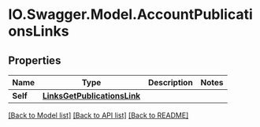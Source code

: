 # IO.Swagger.Model.AccountPublicationsLinks
## Properties

Name | Type | Description | Notes
------------ | ------------- | ------------- | -------------
**Self** | [**LinksGetPublicationsLink**](LinksGetPublicationsLink.md) |  | 

[[Back to Model list]](../README.md#documentation-for-models) [[Back to API list]](../README.md#documentation-for-api-endpoints) [[Back to README]](../README.md)

